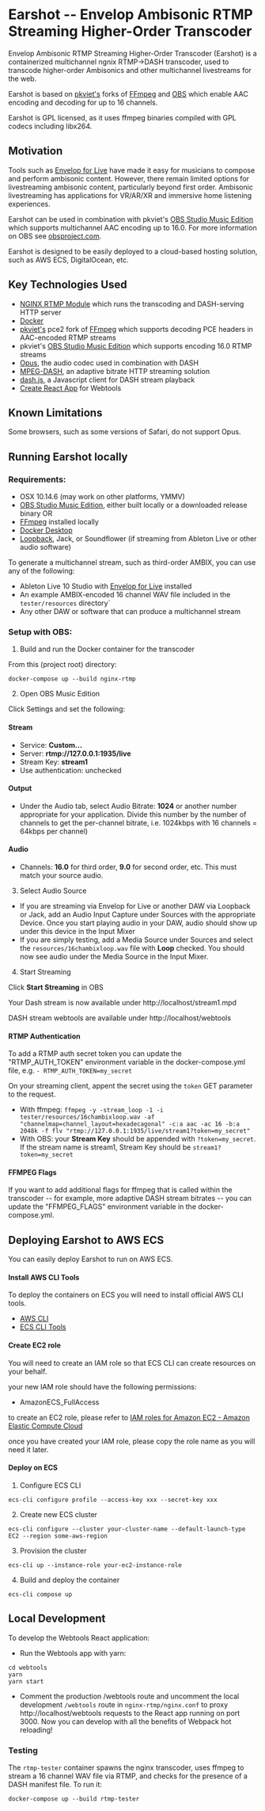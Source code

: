 # Earshot -- Envelop Ambisonic RTMP Streaming Higher-Order Transcoder  #

Envelop Ambisonic RTMP Streaming Higher-Order Transcoder (Earshot) is a containerized multichannel ngnix RTMP->DASH transcoder, used to transcode higher-order Ambisonics and other multichannel livestreams for the web.

Earshot is based on [pkviet's](https://github.com/pkviet) forks of [FFmpeg](https://github.com/pkviet/FFmpeg) and [OBS](https://github.com/pkviet/obs-studio) which enable AAC encoding and decoding for up to 16 channels.

Earshot is GPL licensed, as it uses ffmpeg binaries compiled with GPL codecs including libx264.

## Motivation ##

Tools such as [Envelop for Live](https://www.envelop.us/software) have made it easy for musicians to compose and perform ambisonic content.  However, there remain limited options for livestreaming ambisonic content, particularly beyond first order. Ambisonic livestreaming has applications for VR/AR/XR and immersive home listening experiences.

Earshot can be used in combination with pkviet's [OBS Studio Music Edition](https://github.com/pkviet/obs-studio/releases/) which supports multichannel AAC encoding up to 16.0. For more information on OBS see [obsproject.com](https://obsproject.com).

Earshot is designed to be easily deployed to a cloud-based hosting solution, such as AWS ECS, DigitalOcean, etc.

## Key Technologies Used ##

* [NGINX RTMP Module](https://github.com/arut/nginx-rtmp-module) which runs the transcoding and DASH-serving HTTP server
* [Docker](https://www.docker.com/)
* [pkviet's](https://github.com/pkviet) pce2 fork of [FFmpeg](https://github.com/pkviet/FFmpeg) which supports decoding PCE headers in AAC-encoded RTMP streams
* pkviet's [OBS Studio Music Edition](https://github.com/pkviet/obs-studio/releases/) which supports encoding 16.0 RTMP streams
* [Opus](https://github.com/xiph/opus), the audio codec used in combination with DASH
* [MPEG-DASH](https://en.wikipedia.org/wiki/Dynamic_Adaptive_Streaming_over_HTTP), an adaptive bitrate HTTP streaming solution
* [dash.js](https://github.com/Dash-Industry-Forum/dash.js), a Javascript client for DASH stream playback
* [Create React App](https://github.com/facebook/create-react-app) for Webtools

## Known Limitations ##

Some browsers, such as some versions of Safari, do not support Opus.

## Running Earshot locally ##

### Requirements: ###

* OSX 10.14.6 (may work on other platforms, YMMV)
* [OBS Studio Music Edition](https://github.com/pkviet/obs-studio/releases/), either built locally or a downloaded release binary OR
* [FFmpeg](https://ffmpeg.org/) installed locally
* [Docker Desktop](https://www.docker.com/products/docker-desktop)
* [Loopback](https://rogueamoeba.com/loopback/), Jack, or Soundflower (if streaming from Ableton Live or other audio software)

To generate a multichannel stream, such as third-order AMBIX, you can use any of the following:

* Ableton Live 10 Studio with [Envelop for Live](https://www.envelop.us/software) installed
* An example AMBIX-encoded 16 channel WAV file included in the `tester/resources` directory`
* Any other DAW or software that can produce a multichannel stream

### Setup with OBS: ###

1. Build and run the Docker container for the transcoder

From this (project root) directory:

    docker-compose up --build nginx-rtmp

2. Open OBS Music Edition

Click Settings and set the following:

#### Stream ####
* Service: **Custom...**
* Server: **rtmp://127.0.0.1:1935/live**
* Stream Key: **stream1**
* Use authentication: unchecked

#### Output ####

* Under the Audio tab, select Audio Bitrate: **1024** or another number appropriate for your application. Divide this number by the number of channels to get the per-channel bitrate, i.e. 1024kbps with 16 channels = 64kbps per channel)

#### Audio ####

* Channels: **16.0** for third order, **9.0** for second order, etc. This must match your source audio.

3. Select Audio Source

* If you are streaming via Envelop for Live or another DAW via Loopback or Jack, add an Audio Input Capture under Sources with the appropriate Device. Once you start playing audio in your DAW, audio should show up under this device in the Input Mixer
* If you are simply testing, add a Media Source under Sources and select the `resources/16chambixloop.wav` file with **Loop** checked. You should now see audio under the Media Source in the Input Mixer.

4. Start Streaming

Click **Start Streaming** in OBS

Your Dash stream is now available under http://localhost/stream1.mpd

DASH stream webtools are available under http://localhost/webtools

#### RTMP Authentication ####

To add a RTMP auth secret token you can update the "RTMP_AUTH_TOKEN" environment variable in the docker-compose.yml file, e.g. ```- RTMP_AUTH_TOKEN=my_secret```

On your streaming client, appent the secret using the ```token``` GET parameter to the request.

* With ffmpeg: ```ffmpeg -y -stream_loop -1 -i tester/resources/16chambixloop.wav -af "channelmap=channel_layout=hexadecagonal" -c:a aac -ac 16 -b:a 2048k -f flv "rtmp://127.0.0.1:1935/live/stream1?token=my_secret"```
* With OBS: your **Stream Key** should be appended with ```?token=my_secret```. If the stream name is stream1, Stream Key should be ```stream1?token=my_secret```

#### FFMPEG Flags ####

If you want to add additional flags for ffmpeg that is called within the transcoder -- for example, more adaptive DASH stream bitrates -- you can update the "FFMPEG_FLAGS" environment variable in the docker-compose.yml.

## Deploying Earshot to AWS ECS ##

You can easily deploy Earshot to run on AWS ECS.

#### Install AWS CLI Tools ####

To deploy the containers on ECS you will need to install official AWS CLI tools.

- [AWS CLI](https://aws.amazon.com/cli/)
- [ECS CLI Tools](https://docs.aws.amazon.com/AmazonECS/latest/developerguide/ECS_CLI_installation.html)

#### Create EC2 role ####

You will need to create an IAM role so that ECS CLI can create resources on your behalf.

your new IAM role should have the following permissions:

- AmazonECS_FullAccess

to create an EC2 role, please refer to [IAM roles for Amazon EC2 - Amazon Elastic Compute Cloud](https://docs.aws.amazon.com/AWSEC2/latest/UserGuide/iam-roles-for-amazon-ec2.html)

once you have created your IAM role, please copy the role name as you will need it later.

#### Deploy on ECS ####

1. Configure ECS CLI

```
ecs-cli configure profile --access-key xxx --secret-key xxx
```

2. Create new ECS cluster

```
ecs-cli configure --cluster your-cluster-name --default-launch-type EC2 --region some-aws-region
```

3. Provision the cluster

```
ecs-cli up --instance-role your-ec2-instance-role
```

4. Build and deploy the container

```
ecs-cli compose up
```

## Local Development ##

To develop the Webtools React application:

* Run the Webtools app with yarn:

```
cd webtools
yarn
yarn start
```

* Comment the production /webtools route and uncomment the local development ```/webtools``` route in ```nginx-rtmp/nginx.conf``` to proxy http://localhost/webtools requests to the React app running on port 3000. Now you can develop with all the benefits of Webpack hot reloading!

### Testing ###

The ```rtmp-tester``` container spawns the nginx transcoder, uses ffmpeg to stream a 16 channel WAV file via RTMP, and checks for the presence of a DASH manifest file. To run it:

```docker-compose up --build rtmp-tester```
